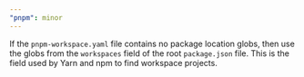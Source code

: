 ```yaml
---
"pnpm": minor
---
```


If the `pnpm-workspace.yaml` file contains no package location globs, then use the globs from the `workspaces` field of the root `package.json` file. This is the field used by Yarn and npm to find workspace projects.
